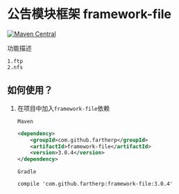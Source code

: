 # 公告模块框架 framework-file
[![Maven Central](https://maven-badges.herokuapp.com/maven-central/com.github.fartherp/framework-file/badge.svg)](https://maven-badges.herokuapp.com/maven-central/com.github.fartherp/framework-file/)

功能描述

```
1.ftp
2.nfs
```

## 如何使用？
1. 在项目中加入```framework-file```依赖

    ```Maven```
    ``` xml
    <dependency>
        <groupId>com.github.fartherp</groupId>
        <artifactId>framework-file</artifactId>
        <version>3.0.4</version>
    </dependency>
    ```
    ```Gradle```
    ```
    compile 'com.github.fartherp:framework-file:3.0.4'
    ```
